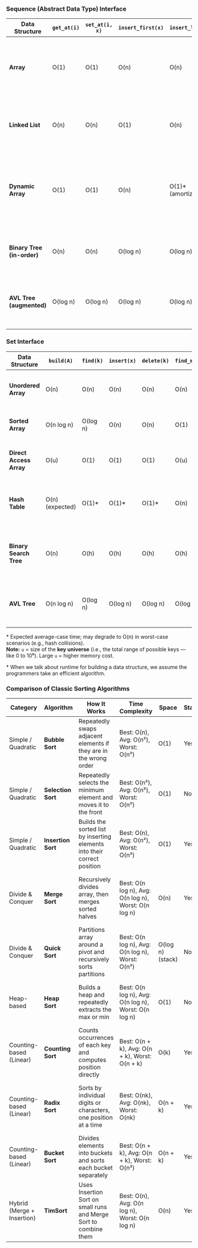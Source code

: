 ### Sequence (Abstract Data Type) Interface

| Data Structure         | `get_at(i)`  | `set_at(i, x)` | `insert_first(x)` | `insert_last(x)` | `insert_at(i, x)` | `delete_first()` | `delete_last()` | `delete_at(i)` | Real-Life Example                             | Why Use It                                                                                  |
|------------------------|--------------|----------------|--------------------|------------------|--------------------|------------------|------------------|----------------|------------------------------------------------|---------------------------------------------------------------------------------------------|
| **Array**              | O(1)         | O(1)           | O(n)               | O(n)             | O(n)               | O(n)             | O(n)             | O(n)           | Fixed-size grids (e.g., chessboard, 2D games) | Use when **size is fixed** and **fast access** is needed. Memory layout is predictable.     |
| **Linked List**        | O(n)         | O(n)           | O(1)               | O(n)             | O(n)               | O(1)             | O(n)             | O(n)           | Text editor undo/redo, browser history stack   | Use when **frequent insert/delete at front or middle**; don’t need fast indexing.           |
| **Dynamic Array**      | O(1)         | O(1)           | O(n)               | O(1)* (amortized)| O(n)               | O(n)             | O(1)* (amortized)| O(n)           | Chat apps, dynamic to-do lists, playlists      | Use when **list size changes often**; fast average-case appends; auto-resizing is helpful.  |
| **Binary Tree (in-order)** | O(n)     | O(n)           | O(log n)           | O(log n)         | O(log n)           | O(log n)         | O(log n)         | O(log n)       | Document outlines, compiler parse trees        | Use when data has **hierarchical structure** or needs **sorted traversal**                  |
| **AVL Tree (augmented)**  | O(log n)   | O(log n)       | O(log n)           | O(log n)         | O(log n)           | O(log n)         | O(log n)         | O(log n)       | Ranked search results, collaborative editors   | Augmented for **fast positional access and modification**, always **balanced**              |

### Set Interface

| Data Structure         | `build(A)`     | `find(k)`      | `insert(x)`     | `delete(k)`     | `find_min()`   | `find_max()`   | `find_prev(k)` | `find_next(k)` | Real-Life Example                              | Why Use It                                                                                      |
|------------------------|----------------|----------------|------------------|------------------|----------------|----------------|----------------|----------------|------------------------------------------------|--------------------------------------------------------------------------------------------------|
| **Unordered Array**    | O(n)           | O(n)           | O(n)             | O(n)             | O(n)           | O(n)           | O(n)           | O(n)           | Small shopping cart, basic membership check     | Easy to implement, but slow for large data or frequent updates.                                |
| **Sorted Array**       | O(n log n)     | O(log n)       | O(n)             | O(n)             | O(1)           | O(1)           | O(log n)       | O(log n)       | High score tables, sorted product lists         | Efficient **search** and **ordering**, but slow **inserts/deletes**.                           |
| **Direct Access Array**| O(u)           | O(1)           | O(1)             | O(1)             | O(u)           | O(u)           | O(u)           | O(u)           | Bitmap flags, counting sort buckets             | Lightning-fast lookups when universe `u` is small and known.                                   |
| **Hash Table**         | O(n) (expected)| O(1)*          | O(1)*            | O(1)*            | O(n)           | O(n)           | O(n)           | O(n)           | User login system, dictionary, cache store      | Fast average-case performance; no ordering; relies on good hash functions.                     |
| **Binary Search Tree** | O(n)           | O(h)           | O(h)             | O(h)             | O(h)           | O(h)           | O(h)           | O(h)           | Autocomplete, dynamic contact list              | Maintains order with **log-time operations** if balanced; unbalanced trees degrade to O(n).    |
| **AVL Tree**           | O(n log n)     | O(log n)       | O(log n)         | O(log n)         | O(log n)       | O(log n)       | O(log n)       | O(log n)       | Live leaderboard ranking, time-based alerts, calendar app     | **Always balanced**, so worst-case remains **logarithmic** for all operations.                |

\* Expected average-case time; may degrade to O(n) in worst-case scenarios (e.g., hash collisions).  
**Note:** `u` = size of the **key universe** (i.e., the total range of possible keys — like 0 to 10⁶). Large `u` = higher memory cost.

\* When we talk about runtime for building a data structure, we assume the programmers take an efficient algorithm.



### Comparison of Classic Sorting Algorithms

| **Category**              | **Algorithm**     | **How It Works**                                                        | **Time Complexity**                             | **Space**            | **Stable?** | **In-Place?** | **Use Case Example**                                            | **Why Use It**                                                                 |
|---------------------------|-------------------|-------------------------------------------------------------------------|--------------------------------------------------|----------------------|-------------|----------------|------------------------------------------------------------------|----------------------------------------------------------------------------------|
| Simple / Quadratic        | **Bubble Sort**   | Repeatedly swaps adjacent elements if they are in the wrong order       | Best: O(n), Avg: O(n²), Worst: O(n²)             | O(1)                 | Yes         | Yes            | Educational tools, lists that are nearly sorted                  | Very easy to implement; good for small or mostly sorted inputs                  |
| Simple / Quadratic        | **Selection Sort**| Repeatedly selects the minimum element and moves it to the front        | Best: O(n²), Avg: O(n²), Worst: O(n²)            | O(1)                 | No          | Yes            | Tight memory situations, basic sorting demos                     | Very simple and minimal memory, but inefficient for large datasets              |
| Simple / Quadratic        | **Insertion Sort**| Builds the sorted list by inserting elements into their correct position| Best: O(n), Avg: O(n²), Worst: O(n²)             | O(1)                 | Yes         | Yes            | Live data streams, nearly sorted arrays                          | Efficient for small, partially sorted data or online insertions                 |
| Divide & Conquer          | **Merge Sort**    | Recursively divides array, then merges sorted halves                    | Best: O(n log n), Avg: O(n log n), Worst: O(n log n) | O(n)             | Yes         | No             | Sorting linked lists, external sorting (large files)             | Stable, consistent performance, good for large or structured data               |
| Divide & Conquer          | **Quick Sort**    | Partitions array around a pivot and recursively sorts partitions        | Best: O(n log n), Avg: O(n log n), Worst: O(n²)  | O(log n) (stack)     | No          | Yes            | General-purpose fast sorting                                     | Very fast in practice; widely used in standard libraries                        |
| Heap-based                | **Heap Sort**     | Builds a heap and repeatedly extracts the max or min                    | Best: O(n log n), Avg: O(n log n), Worst: O(n log n) | O(1)              | No          | Yes            | Priority queues, embedded systems                                | No extra memory needed; consistent O(n log n) performance                       |
| Counting-based (Linear)   | **Counting Sort** | Counts occurrences of each key and computes position directly           | Best: O(n + k), Avg: O(n + k), Worst: O(n + k)   | O(k)                 | Yes         | No             | Sorting small integer ranges (e.g. exam scores, ages)            | Lightning fast when key universe is small; not comparison-based                 |
| Counting-based (Linear)   | **Radix Sort**    | Sorts by individual digits or characters, one position at a time        | Best: O(nk), Avg: O(nk), Worst: O(nk)            | O(n + k)             | Yes         | No             | Phone numbers, zip codes, strings with fixed-length characters   | Efficient non-comparison sort for structured keys                              |
| Counting-based (Linear)   | **Bucket Sort**   | Divides elements into buckets and sorts each bucket separately          | Best: O(n + k), Avg: O(n + k), Worst: O(n²)      | O(n + k)             | Yes         | No             | Floating-point numbers uniformly distributed                     | Great when input is uniformly distributed over a known range                   |
| Hybrid (Merge + Insertion)| **TimSort**       | Uses Insertion Sort on small runs and Merge Sort to combine them        | Best: O(n), Avg: O(n log n), Worst: O(n log n)   | O(n)                 | Yes         | No             | Python/Java default sort, real-world large datasets              | Very practical hybrid sort optimized for real-world patterns                    |